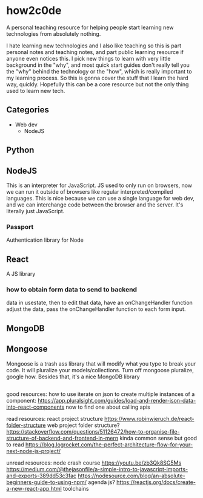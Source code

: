 # how2c0de
A personal teaching resource for helping people start learning new technologies from absolutely nothing.

I hate learning new technologies and I also like teaching so this is part personal notes and teaching notes, and part public learning resource if anyone even notices this. I pick new things to learn with very little background in the "why", and most quick start guides don't really tell you the "why" behind the technology or the "how", which is really important to my learning process. So this is gonna cover the stuff that I learn the hard way, quickly. Hopefully this can be a core resource but not the only thing used to learn new tech.

## Categories
  - Web dev
    - NodeJS

## Python

## NodeJS
This is an interpreter for JavaScript. JS used to only run on browsers, now we can run it outside of browsers like regular interpreted/compiled languages. This is nice because we can use a single language for web dev, and we can interchange code between the browser and the server.
It's literally just JavaScript. 

### Passport
Authentication library for Node

## React
A JS library 

### how to obtain form data to send to backend
data in usestate, then to edit that data, have an onChangeHandler function adjust the data, pass the onChangeHandler function to each form input.

## MongoDB

## Mongoose
Mongoose is a trash ass library that will modify what you type to break your code. It will pluralize your models/collections. Turn off mongoose pluralize, google how. 
Besides that, it's a nice MongoDB library

##
good resources: 
how to use iterate on json to create multiple instances of a component: https://app.pluralsight.com/guides/load-and-render-json-data-into-react-components
now to find one about calling apis

read resources:
react project structure https://www.robinwieruch.de/react-folder-structure
web project folder structure? https://stackoverflow.com/questions/51126472/how-to-organise-file-structure-of-backend-and-frontend-in-mern
kinda common sense but good to read https://blog.logrocket.com/the-perfect-architecture-flow-for-your-next-node-js-project/

unread resources:
node crash course https://youtu.be/zb3Qk8SG5Ms
https://medium.com/@thejasonfile/a-simple-intro-to-javascript-imports-and-exports-389dd53c3fac
https://nodesource.com/blog/an-absolute-beginners-guide-to-using-npm/
agenda js?
https://reactjs.org/docs/create-a-new-react-app.html toolchains
